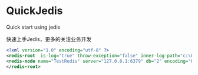 # QuickJedis
Quick start using jedis

快速上手Jedis，更多的关注业务开发

``` xml
<?xml version="1.0" encoding="utf-8" ?>
<redis-root  is-log="true" throw-exception="false" inner-log-path="c:\QuickJedisLog\" >
<redis-node name="TestRedis" server="127.0.0.1:6379" db="2" encoding="UTF-8" />
</redis-root>
```
